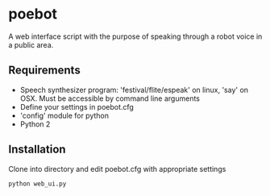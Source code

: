 poebot
======

A web interface script with the purpose of speaking through a robot voice in a public area.

Requirements
------------

* Speech synthesizer program: 'festival/flite/espeak' on linux, 'say' on OSX. Must be accessible by command line arguments
* Define your settings in poebot.cfg
* 'config' module for python
* Python 2


Installation
------------

Clone into directory and edit poebot.cfg with appropriate settings

    python web_ui.py
